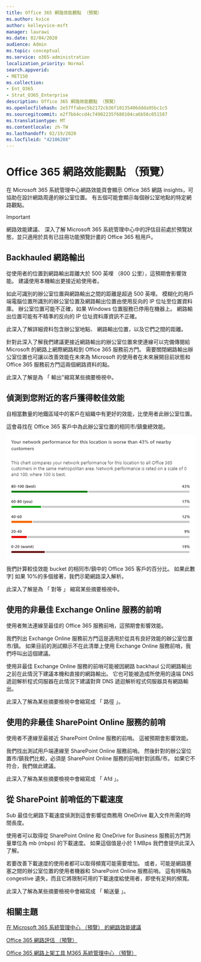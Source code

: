 ```yaml
---
title: Office 365 網路效能觀點 （預覽）
ms.author: kvice
author: kelleyvice-msft
manager: laurawi
ms.date: 02/04/2020
audience: Admin
ms.topic: conceptual
ms.service: o365-administration
localization_priority: Normal
search.appverid:
- MET150
ms.collection:
- Ent_O365
- Strat_O365_Enterprise
description: Office 365 網路效能觀點 （預覽）
ms.openlocfilehash: 2e57ffabec5b2172cb36f10135406ddda95bc1c5
ms.sourcegitcommit: e2f7bb4ccd4c74902235f680104ca6b56c051587
ms.translationtype: MT
ms.contentlocale: zh-TW
ms.lasthandoff: 02/19/2020
ms.locfileid: "42106288"
---
```

# <a name="office-365-network-performance-insights-preview"></a>Office 365 網路效能觀點 （預覽）

在 Microsoft 365 系統管理中心網路效能頁會顯示 Office 365 網路 insights，可協助在設計網路周邊的辦公室位置。 有五個可能會顯示每個辦公室地點的特定網路觀點。

>[!IMPORTANT]
>網路效能建議、 深入了解 Microsoft 365 系統管理中心中的評估目前處於預覽狀態，並只適用於具有已註冊功能預覽計畫的 Office 365 租用戶。

## <a name="backhauled-network-egress"></a>Backhauled 網路輸出

從使用者的位置到網路輸出距離大於 500 英哩 （800 公里），這預期會影響效能。 建議使用本機輸出更接近給使用者。

如此可識別的辦公室位置與網路輸出之間的距離是超過 500 英哩。 模糊化的用戶端電腦位置所識別的辦公室位置及網路輸出位置由使用反向的 IP 位址至位置資料庫。 辦公室位置可能不正確，如果 Windows 位置服務已停用在機器上。 網路輸出位置可能有不精準的反向的 IP 位址資料庫資訊不正確。

此深入了解詳細資料包含辦公室地點、 網路輸出位置，以及它們之間的距離。

針對此深入了解我們建議更接近網路輸出的辦公室位置來使連線可以完備傳閱給 Microsoft 的網路上網際網路和到 Office 365 服務前方門。 需要關閉網路輸出辦公室位置也可讓以改善效能在未來為 Microsoft 的使用者在未來展開目前狀態和 Office 365 服務前方門這兩個網路資料的點。

此深入了解是為 「 輸出"縮寫某些摘要檢視中。

## <a name="better-performance-detected-for-customers-near-you"></a>偵測到您附近的客戶獲得較佳效能

自相當數量的地鐵區域中的客戶在組織中有更好的效能，比使用者此辦公室位置。

這會尋找在 Office 365 客戶中為此辦公室位置的相同市/鎮彙總效能。

![相對的網路效能](Media/m365-mac-perf/m365-mac-perf-relative-perf.png)

我們計算較佳效能 bucket 的相同市/鎮中的 Office 365 客戶的百分比。 如果此數字] 如果 10%的多個接著，我們示範網路深入解析。

此深入了解是為 「 對等 」 縮寫某些摘要檢視中。

## <a name="use-of-a-non-optimal-exchange-online-service-front-door"></a>使用的非最佳 Exchange Online 服務的前哨

使用者無法連線至最佳的 Office 365 服務前哨，這預期會影響效能。

我們列出 Exchange Online 服務前方門這是適用於從具有良好效能的辦公室位置市/鎮。 如果目前的測試顯示不在此清單上使用 Exchange Online 服務前哨，我們呼叫出這個建議。

使用非最佳 Exchange Online 服務的前哨可能被因網路 backhaul 公司網路輸出之前在此情況下建議本機和直接的網路輸出。 它也可能被造成所使用的遠端 DNS 遞迴解析程式伺服器在此情況下建議對齊 DNS 遞迴解析程式伺服器具有網路輸出。

此深入了解為某些摘要檢視中會縮寫成 「 路徑 」。

## <a name="use-of-non-optimal-sharepoint-online-service-front-door"></a>使用的非最佳 SharePoint Online 服務的前哨

使用者不連線至最接近 SharePoint Online 服務的前哨。 這被預期會影響效能。

我們找出測試用戶端連線至 SharePoint Online 服務前哨。 然後針對的辦公室位置市/鎮我們比較，必須是 SharePoint Online 服務的前哨針對該縣/市。 如果它不符合，我們做此建議。

此深入了解為某些摘要檢視中會縮寫成 「 Afd 」。

## <a name="low-download-speed-from-sharepoint-front-door"></a>從 SharePoint 前哨低的下載速度

Sub 最佳化網路下載速度偵測到這會影響從商務用 OneDrive 載入文件所需的時間長度。

使用者可以取得從 SharePoint Online 和 OneDrive for Business 服務前方門測量單位為 mb (mbps) 的下載速度。 如果這個值是小於 1 MBps 我們會提供此深入了解。

若要改善下載速度的使用者都可以取得頻寬可能需要增加。 或者，可能是網路壅塞之間的辦公室位置的使用者機器和 SharePoint Online 服務前哨。 這有時稱為 congestive 遺失，而且它將限制可用的下載速度給使用者，即使有足夠的頻寬。

此深入了解為某些摘要檢視中會縮寫成 「 輸送量 」。

## <a name="related-topics"></a>相關主題

[在 Microsoft 365 系統管理中心 （預覽） 的網路效能建議](office-365-network-mac-perf-overview.md)

[Office 365 網路評估 （預覽）](office-365-network-mac-perf-score.md)

[Office 365 網路上架工具 M365 系統管理中心 （預覽）](office-365-network-mac-perf-onboarding-tool.md)
